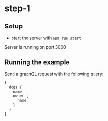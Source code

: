 # step-1

## Setup

- start the server with `npm run start`

Server is running on port 3000

## Running the example

Send a graphQL request with the following query:

```js
{ 
  dogs {
    name
    owner {
      name
    }
  }
}
```
